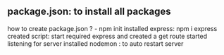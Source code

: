 ## package.json: to install all packages
how to create package.json ? - npm init
installed express: npm i express
created script: start
required express and created a get route
started listening for server
installed nodemon : to auto restart server

